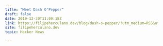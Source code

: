 ```yaml
---
title: "Meet Dash O’Pepper"
draft: false
date: 2019-12-30T11:09:18Z
link: https://filipeherculano.dev/blog/dash-o-pepper/?utm_medium=RSS&utm_source=hune
site: filipeherculano.dev
topic: Hacker News  

---
```

